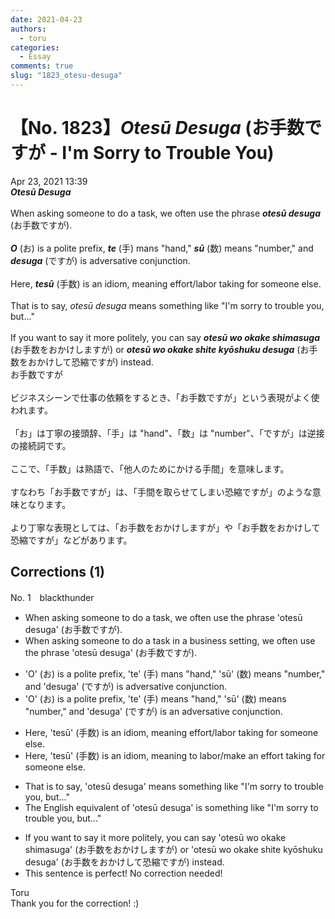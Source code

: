 ```yaml
---
date: 2021-04-23
authors:
  - toru
categories:
  - Essay
comments: true
slug: "1823_otesu-desuga"
---
```


# 【No. 1823】<strong><em>Otesū Desuga</strong></em> (お手数ですが - I'm Sorry to Trouble You)
<div class="date">Apr 23, 2021 13:39</div>
<div id="post"><div id="body_show_ori">
<strong><em>Otesū Desuga</strong></em><br/><br/>When asking someone to do a task, we often use the phrase <strong><em>otesū desuga</em></strong> (お手数ですが).<br/><br/><strong><em>O</em></strong> (お) is a polite prefix, <strong><em>te</em></strong> (手) mans "hand," <strong><em>sū</em></strong> (数) means "number," and <strong><em>desuga</em></strong> (ですが) is adversative conjunction.<br/><br/>Here, <strong><em>tesū</em></strong> (手数) is an idiom, meaning effort/labor taking for someone else.<br/> <br/>That is to say, <em>otesū desuga</em> means something like "I'm sorry to trouble you, but..."<br/><br/>If you want to say it more politely, you can say <strong><em>otesū wo okake shimasuga</em></strong> (お手数をおかけしますが) or <strong><em>otesū wo okake shite kyōshuku desuga</em></strong> (お手数をおかけして恐縮ですが) instead.
</div></div>

<!-- more -->

<div id="post_ja"><div id="body_show_mo">
お手数ですが<br/><br/>ビジネスシーンで仕事の依頼をするとき、「お手数ですが」という表現がよく使われます。<br/><br/>「お」は丁寧の接頭辞、「手」は "hand"、「数」は "number"、「ですが」は逆接の接続詞です。<br/><br/>ここで、「手数」は熟語で、「他人のためにかける手間」を意味します。<br/><br/>すなわち「お手数ですが」は、「手間を取らせてしまい恐縮ですが」のような意味となります。<br/><br/>より丁寧な表現としては、「お手数をおかけしますが」や「お手数をおかけして恐縮ですが」などがあります。
</div></div>

## Corrections (1)
<div id="block"><div class="first_name"> No. 1　<span class="just_name">blackthunder</span></div><div id="block2">
<ul class="correction_field">
<li class="incorrect">When asking someone to do a task, we often use the phrase 'otesū desuga' (お手数ですが).</li>
<li class="corrected correct">
When asking someone to do a task <span class="f_red">in a business setting</span>, we often use the phrase 'otesū desuga' (お手数ですが).
</li>
</ul>
<ul class="correction_field">
<li class="incorrect">'O' (お) is a polite prefix, 'te' (手) mans "hand," 'sū' (数) means "number," and 'desuga' (ですが) is adversative conjunction.</li>
<li class="corrected correct">
'O' (お) is a polite prefix, 'te' (手) <span class="f_red">means </span>"hand," 'sū' (数) means "number," and 'desuga' (ですが) is <span class="f_red">an </span>adversative conjunction.
</li>
</ul>
<ul class="correction_field">
<li class="incorrect">Here, 'tesū' (手数) is an idiom, meaning effort/labor taking for someone else.</li>
<li class="corrected correct">
Here, 'tesū' (手数) is an idiom, meaning <span class="f_red">to labor/make </span>an effort <span class="sline">taking </span>for someone else.
</li>
</ul>
<ul class="correction_field">
<li class="incorrect">That is to say, 'otesū desuga' means something like "I'm sorry to trouble you, but..."</li>
<li class="corrected correct">
<span class="f_red">The English equivalent of</span> 'otesū desuga' <span class="f_red">is </span>something like "I'm sorry to trouble you, but..."
</li>
</ul>
<ul class="correction_field">
<li class="incorrect">If you want to say it more politely, you can say 'otesū wo okake shimasuga' (お手数をおかけしますが) or 'otesū wo okake shite kyōshuku desuga' (お手数をおかけして恐縮ですが) instead.</li>
<li class="corrected perfect">This sentence is perfect! No correction needed!</li>
</ul>
</div><div class="name"><span class="just_name">Toru</span><br>
Thank you for the correction! :)
</div>
</div>
